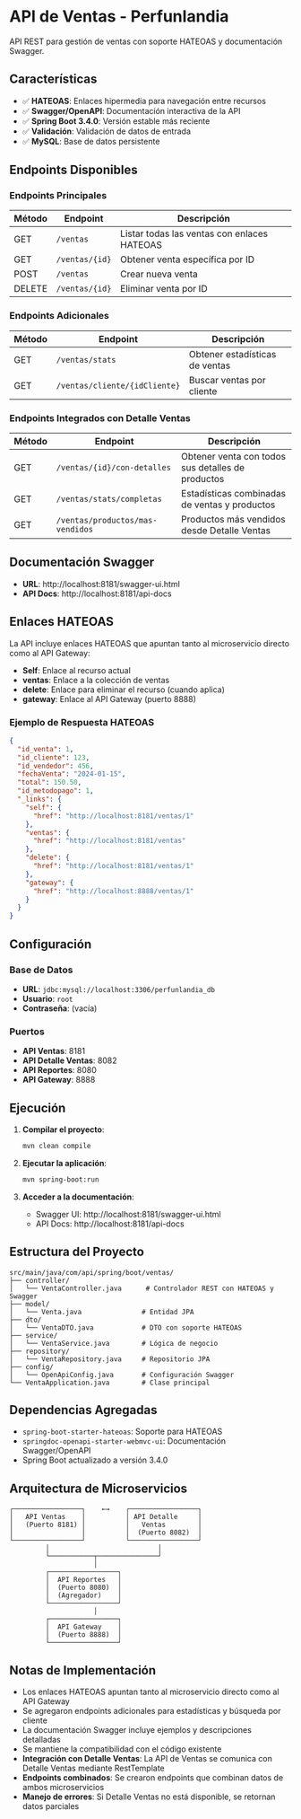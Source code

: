 # API de Ventas - Perfunlandia

API REST para gestión de ventas con soporte HATEOAS y documentación Swagger.

## Características

- ✅ **HATEOAS**: Enlaces hipermedia para navegación entre recursos
- ✅ **Swagger/OpenAPI**: Documentación interactiva de la API
- ✅ **Spring Boot 3.4.0**: Versión estable más reciente
- ✅ **Validación**: Validación de datos de entrada
- ✅ **MySQL**: Base de datos persistente

## Endpoints Disponibles

### Endpoints Principales

| Método | Endpoint | Descripción |
|--------|----------|-------------|
| GET | `/ventas` | Listar todas las ventas con enlaces HATEOAS |
| GET | `/ventas/{id}` | Obtener venta específica por ID |
| POST | `/ventas` | Crear nueva venta |
| DELETE | `/ventas/{id}` | Eliminar venta por ID |

### Endpoints Adicionales

| Método | Endpoint | Descripción |
|--------|----------|-------------|
| GET | `/ventas/stats` | Obtener estadísticas de ventas |
| GET | `/ventas/cliente/{idCliente}` | Buscar ventas por cliente |

### Endpoints Integrados con Detalle Ventas

| Método | Endpoint | Descripción |
|--------|----------|-------------|
| GET | `/ventas/{id}/con-detalles` | Obtener venta con todos sus detalles de productos |
| GET | `/ventas/stats/completas` | Estadísticas combinadas de ventas y productos |
| GET | `/ventas/productos/mas-vendidos` | Productos más vendidos desde Detalle Ventas |

## Documentación Swagger

- **URL**: http://localhost:8181/swagger-ui.html
- **API Docs**: http://localhost:8181/api-docs

## Enlaces HATEOAS

La API incluye enlaces HATEOAS que apuntan tanto al microservicio directo como al API Gateway:

- **Self**: Enlace al recurso actual
- **ventas**: Enlace a la colección de ventas
- **delete**: Enlace para eliminar el recurso (cuando aplica)
- **gateway**: Enlace al API Gateway (puerto 8888)

### Ejemplo de Respuesta HATEOAS

```json
{
  "id_venta": 1,
  "id_cliente": 123,
  "id_vendedor": 456,
  "fechaVenta": "2024-01-15",
  "total": 150.50,
  "id_metodopago": 1,
  "_links": {
    "self": {
      "href": "http://localhost:8181/ventas/1"
    },
    "ventas": {
      "href": "http://localhost:8181/ventas"
    },
    "delete": {
      "href": "http://localhost:8181/ventas/1"
    },
    "gateway": {
      "href": "http://localhost:8888/ventas/1"
    }
  }
}
```

## Configuración

### Base de Datos
- **URL**: `jdbc:mysql://localhost:3306/perfunlandia_db`
- **Usuario**: `root`
- **Contraseña**: (vacía)

### Puertos
- **API Ventas**: 8181
- **API Detalle Ventas**: 8082
- **API Reportes**: 8080
- **API Gateway**: 8888

## Ejecución

1. **Compilar el proyecto**:
   ```bash
   mvn clean compile
   ```

2. **Ejecutar la aplicación**:
   ```bash
   mvn spring-boot:run
   ```

3. **Acceder a la documentación**:
   - Swagger UI: http://localhost:8181/swagger-ui.html
   - API Docs: http://localhost:8181/api-docs

## Estructura del Proyecto

```
src/main/java/com/api/spring/boot/ventas/
├── controller/
│   └── VentaController.java      # Controlador REST con HATEOAS y Swagger
├── model/
│   └── Venta.java               # Entidad JPA
├── dto/
│   └── VentaDTO.java            # DTO con soporte HATEOAS
├── service/
│   └── VentaService.java        # Lógica de negocio
├── repository/
│   └── VentaRepository.java     # Repositorio JPA
├── config/
│   └── OpenApiConfig.java       # Configuración Swagger
└── VentaApplication.java        # Clase principal
```

## Dependencias Agregadas

- `spring-boot-starter-hateoas`: Soporte para HATEOAS
- `springdoc-openapi-starter-webmvc-ui`: Documentación Swagger/OpenAPI
- Spring Boot actualizado a versión 3.4.0

## Arquitectura de Microservicios

```
┌─────────────────┐    ←→    ┌─────────────────┐
│   API Ventas    │          │ API Detalle     │
│   (Puerto 8181) │          │   Ventas        │
│                 │          │  (Puerto 8082)  │
└─────────────────┘          └─────────────────┘
         │                           │
         └───────────┬───────────────┘
                     │
         ┌─────────────────┐
         │  API Reportes   │
         │  (Puerto 8080)  │
         │  (Agregador)    │
         └─────────────────┘
                     │
         ┌─────────────────┐
         │  API Gateway    │
         │  (Puerto 8888)  │
         └─────────────────┘
```

## Notas de Implementación

- Los enlaces HATEOAS apuntan tanto al microservicio directo como al API Gateway
- Se agregaron endpoints adicionales para estadísticas y búsqueda por cliente
- La documentación Swagger incluye ejemplos y descripciones detalladas
- Se mantiene la compatibilidad con el código existente
- **Integración con Detalle Ventas**: La API de Ventas se comunica con Detalle Ventas mediante RestTemplate
- **Endpoints combinados**: Se crearon endpoints que combinan datos de ambos microservicios
- **Manejo de errores**: Si Detalle Ventas no está disponible, se retornan datos parciales 